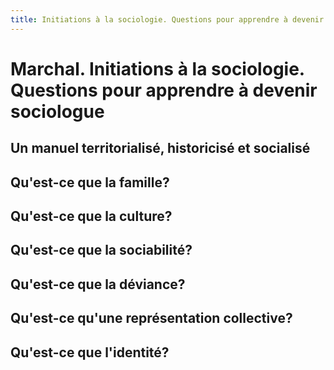 ```yaml
---
title: Initiations à la sociologie. Questions pour apprendre à devenir sociologue
---
```


# Marchal. Initiations à la sociologie. Questions pour apprendre à devenir sociologue

## Un manuel territorialisé, historicisé et socialisé

## Qu'est-ce que la famille?

## Qu'est-ce que la culture?

## Qu'est-ce que la sociabilité?

## Qu'est-ce que la déviance?

## Qu'est-ce qu'une représentation collective?

## Qu'est-ce que l'identité?
